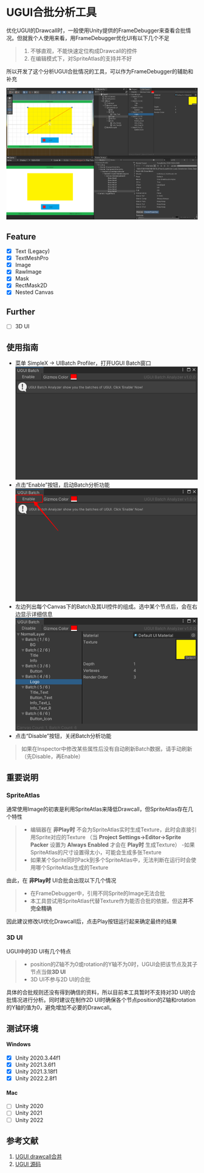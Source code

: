 # UGUI合批分析工具
优化UGUI的Drawcall时，一般使用Unity提供的FrameDebugger来查看合批情况。但就我个人使用来看，用FrameDebugger优化UI有以下几个不足
>1. 不够直观，不能快速定位构成Drawcall的控件
>2. 在编辑模式下，对SpriteAtlas的支持并不好

所以开发了这个分析UGUI合批情况的工具，可以作为FrameDebugger的辅助和补充

![ugui_batch_02.png](./doc/images/ugui_batch_02.png)

## Feature
- [X] Text (Legacy)
- [X] TextMeshPro
- [X] Image
- [X] RawImage
- [X] Mask
- [X] RectMask2D
- [X] Nested Canvas

## Further
- [ ] 3D UI

## 使用指南
- 菜单 SimpleX -> UIBatch Profiler，打开UGUI Batch窗口<br>![ugui_batch_03.png](./doc/images/ugui_batch_03.png)
- 点击“Enable”按钮，启动Batch分析功能<br>![ugui_batch_04.png](./doc/images/ugui_batch_04.png)
- 左边列出每个Canvas下的Batch及其UI控件的组成。选中某个节点后，会在右边显示详细信息<br>![ugui_batch_05.png](./doc/images/ugui_batch_05.png)
- 点击“Disable”按钮，关闭Batch分析功能
>如果在Inspector中修改某些属性后没有自动刷新Batch数据，请手动刷新（先Disable，再Enable）

## 重要说明
### SpriteAtlas
通常使用Image的初衷是利用SpriteAtlas来降低Drawcall，但SpriteAtlas存在几个特性
> - 编辑器在 **非Play时** 不会为SpriteAtlas实时生成Texture，此时会直接引用Sprite对应的Texture （当 **Project Settings->Editor->Sprite Packer** 设置为 **Always Enabled** 才会在 **Play时** 生成Texture）
> -如果SpriteAtlas的尺寸设置得太小，可能会生成多张Texture
> - 如果某个Sprite同时Pack到多个SpriteAtlas中，无法判断在运行时会使用哪个SpriteAtlas生成的Texture

由此，在 **非Play时** UI合批会出现以下几个情况
> - 在FrameDebugger中，引用不同Sprite的Image无法合批
> - 本工具尝试用SpriteAtlas代替Texture作为能否合批的依据，但这**并不完全精确**

因此建议修改UI优化Drawcall后，点击Play按钮运行起来确定最终的结果

### 3D UI
UGUI中的3D UI有几个特点
> - position的Z轴不为0或rotation的Y轴不为0时，UGUI会把该节点及其子节点当做**3D UI**
> - 3D UI不参与2D UI的合批

具体的合批规则还没有得到确信的资料，所以目前本工具暂时不支持对3D UI的合批情况进行分析。同时建议在制作2D UI时确保各个节点position的Z轴和rotation的Y轴的值为0，避免增加不必要的Drawcall。

## 测试环境
#### Windows
- [X] Unity 2020.3.44f1
- [X] Unity 2021.3.6f1
- [X] Unity 2021.3.18f1
- [X] Unity 2022.2.8f1
#### Mac
- [ ] Unity 2020
- [ ] Unity 2021
- [ ] Unity 2022

## 参考文献
1. [UGUI drawcall合并](https://blog.csdn.net/akak2010110/article/details/80953370)
2. [UGUI 源码](https://github.com/Unity-Technologies/uGUI)
